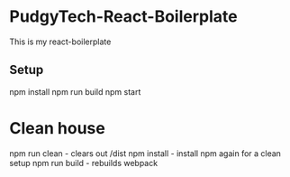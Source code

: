 # PudgyTech-React-Boilerplate

This is my react-boilerplate

## Setup

npm install
npm run build
npm start

# Clean house

npm run clean - clears out /dist
npm install - install npm again for a clean setup
npm run build - rebuilds webpack
